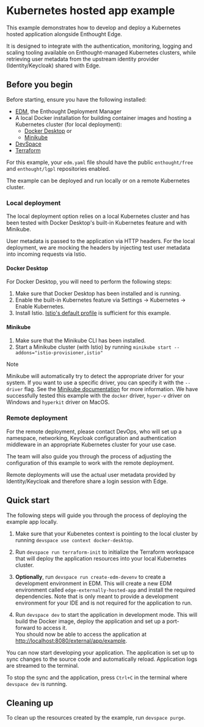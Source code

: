 # Kubernetes hosted app example

This example demonstrates how to develop and deploy a Kubernetes hosted application alongside Enthought Edge.

It is designed to integrate with the authentication, monitoring, logging and scaling tooling available
on Enthought-managed Kubernetes clusters, while retrieving user metadata from the upstream identity provider
(Identity/Keycloak) shared with Edge.

## Before you begin

Before starting, ensure you have the following installed:

* [EDM](https://www.enthought.com/edm/), the Enthought Deployment Manager
* A local Docker installation for building container images and hosting a Kubernetes cluster (for local deployment):
  * [Docker Desktop](https://docs.docker.com/desktop/) or 
  * [Minikube](https://minikube.sigs.k8s.io/docs/start/)
* [DevSpace](https://www.devspace.sh/docs/getting-started/installation)
* [Terraform](https://developer.hashicorp.com/terraform/tutorials/aws-get-started/install-cli)

For this example, your ``edm.yaml`` file should have the public ``enthought/free`` and ``enthought/lgpl``
repositories enabled.

The example can be deployed and run locally or on a remote Kubernetes cluster.

### Local deployment

The local deployment option relies on a local Kubernetes cluster and has been tested with Docker Desktop's built-in Kubernetes feature and with Minikube.

User metadata is passed to the application via HTTP headers. For the local deployment, we are mocking the headers
by injecting test user metadata into incoming requests via Istio.

#### Docker Desktop

For Docker Desktop, you will need to perform the following steps:

1. Make sure that Docker Desktop has been installed and is running.
2. Enable the built-in Kubernetes feature via Settings -> Kubernetes -> Enable Kubernetes.
3. Install Istio. [Istio's default profile](https://istio.io/latest/docs/setup/install/istioctl/#install-istio-using-the-default-profile) is sufficient for this example.

#### Minikube

1. Make sure that the Minikube CLI has been installed.
2. Start a Minikube cluster (with Istio) by running `minikube start --addons="istio-provisioner,istio"`

> [!NOTE]
> Minikube will automatically try to detect the appropriate driver for your system. If you want to use a specific driver, you can specify it with the `--driver` flag. See the [Minikube documentation](https://minikube.sigs.k8s.io/docs/start/) for more information. We have successfully tested this example with the `docker` driver, `hyper-v` driver on Windows and `hyperkit` driver on MacOS.

### Remote deployment

For the remote deployment, please contact DevOps, who will set up a namespace, networking, Keycloak configuration 
and authentication middleware in an appropriate Kubernetes cluster for your use case.

The team will also guide you through the process of adjusting the configuration of this example to work with the
remote deployment.

Remote deployments will use the actual user metadata provided by Identity/Keycloak and therefore share a login session with Edge.

## Quick start

The following steps will guide you through the process of deploying the example app locally.

1. Make sure that your Kubenetes context is pointing to the local cluster by running ``devspace use context docker-desktop``.

2. Run ``devspace run terraform-init`` to initialize the Terraform workspace that will deploy the application resources into your local Kubernetes cluster.

3. **Optionally**, run ``devspace run create-edm-devenv`` to create a development environment in EDM. This will create a new EDM environment called ``edge-externally-hosted-app`` and install the required dependencies. Note that is only meant to provide a development environment for your IDE and is not required for the application to run.

4. Run ``devspace dev`` to start the application in development mode. This will build the Docker image, deploy the application and set up a port-forward to access it.  
You should now be able to access the application at [http://localhost:8080/external/app/example](http://localhost:8080/external/app/example).

You can now start developing your application. The application is set up to sync changes to the source code and automatically reload. Application logs are streamed to the terminal.

To stop the sync and the application, press `Ctrl+C` in the terminal where `devspace dev` is running.

## Cleaning up

To clean up the resources created by the example, run ``devspace purge``.

